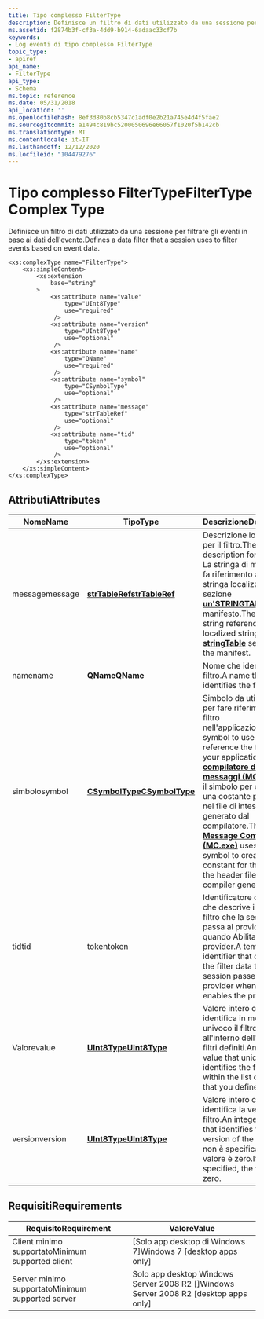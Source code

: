 ```yaml
---
title: Tipo complesso FilterType
description: Definisce un filtro di dati utilizzato da una sessione per filtrare gli eventi in base ai dati dell'evento.
ms.assetid: f2874b3f-cf3a-4dd9-b914-6adaac33cf7b
keywords:
- Log eventi di tipo complesso FilterType
topic_type:
- apiref
api_name:
- FilterType
api_type:
- Schema
ms.topic: reference
ms.date: 05/31/2018
api_location: ''
ms.openlocfilehash: 8ef3d80b8cb5347c1adf0e2b21a745e4d4f5fae2
ms.sourcegitcommit: a1494c819bc5200050696e66057f1020f5b142cb
ms.translationtype: MT
ms.contentlocale: it-IT
ms.lasthandoff: 12/12/2020
ms.locfileid: "104479276"
---
```

# <a name="filtertype-complex-type"></a><span data-ttu-id="5e77f-104">Tipo complesso FilterType</span><span class="sxs-lookup"><span data-stu-id="5e77f-104">FilterType Complex Type</span></span>

<span data-ttu-id="5e77f-105">Definisce un filtro di dati utilizzato da una sessione per filtrare gli eventi in base ai dati dell'evento.</span><span class="sxs-lookup"><span data-stu-id="5e77f-105">Defines a data filter that a session uses to filter events based on event data.</span></span>

``` syntax
<xs:complexType name="FilterType">
    <xs:simpleContent>
        <xs:extension
            base="string"
        >
            <xs:attribute name="value"
                type="UInt8Type"
                use="required"
             />
            <xs:attribute name="version"
                type="UInt8Type"
                use="optional"
             />
            <xs:attribute name="name"
                type="QName"
                use="required"
             />
            <xs:attribute name="symbol"
                type="CSymbolType"
                use="optional"
             />
            <xs:attribute name="message"
                type="strTableRef"
                use="optional"
             />
            <xs:attribute name="tid"
                type="token"
                use="optional"
             />
        </xs:extension>
    </xs:simpleContent>
</xs:complexType>
```

## <a name="attributes"></a><span data-ttu-id="5e77f-106">Attributi</span><span class="sxs-lookup"><span data-stu-id="5e77f-106">Attributes</span></span>



| <span data-ttu-id="5e77f-107">Nome</span><span class="sxs-lookup"><span data-stu-id="5e77f-107">Name</span></span>    | <span data-ttu-id="5e77f-108">Tipo</span><span class="sxs-lookup"><span data-stu-id="5e77f-108">Type</span></span>                                                              | <span data-ttu-id="5e77f-109">Descrizione</span><span class="sxs-lookup"><span data-stu-id="5e77f-109">Description</span></span>                                                                                                                                                                                                                                      |
|---------|-------------------------------------------------------------------|--------------------------------------------------------------------------------------------------------------------------------------------------------------------------------------------------------------------------------------------------|
| <span data-ttu-id="5e77f-110">message</span><span class="sxs-lookup"><span data-stu-id="5e77f-110">message</span></span> | [<span data-ttu-id="5e77f-111">**strTableRef**</span><span class="sxs-lookup"><span data-stu-id="5e77f-111">**strTableRef**</span></span>](eventmanifestschema-strtableref-simpletype.md) | <span data-ttu-id="5e77f-112">Descrizione localizzata per il filtro.</span><span class="sxs-lookup"><span data-stu-id="5e77f-112">The localized description for the filter.</span></span> <span data-ttu-id="5e77f-113">La stringa di messaggio fa riferimento a una stringa localizzata nella sezione [**un'STRINGTABLE**](eventmanifestschema-stringtable-resources-element.md) del manifesto.</span><span class="sxs-lookup"><span data-stu-id="5e77f-113">The message string references a localized string in the [**stringTable**](eventmanifestschema-stringtable-resources-element.md) section of the manifest.</span></span><br/>                                   |
| <span data-ttu-id="5e77f-114">name</span><span class="sxs-lookup"><span data-stu-id="5e77f-114">name</span></span>    | <span data-ttu-id="5e77f-115">**QName**</span><span class="sxs-lookup"><span data-stu-id="5e77f-115">**QName**</span></span>                                                         | <span data-ttu-id="5e77f-116">Nome che identifica il filtro.</span><span class="sxs-lookup"><span data-stu-id="5e77f-116">A name that identifies the filter.</span></span><br/>                                                                                                                                                                                                    |
| <span data-ttu-id="5e77f-117">simbolo</span><span class="sxs-lookup"><span data-stu-id="5e77f-117">symbol</span></span>  | [<span data-ttu-id="5e77f-118">**CSymbolType**</span><span class="sxs-lookup"><span data-stu-id="5e77f-118">**CSymbolType**</span></span>](eventmanifestschema-csymboltype-simpletype.md) | <span data-ttu-id="5e77f-119">Simbolo da utilizzare per fare riferimento al filtro nell'applicazione.</span><span class="sxs-lookup"><span data-stu-id="5e77f-119">The symbol to use to reference the filter in your application.</span></span> <span data-ttu-id="5e77f-120">Il [**compilatore di messaggi (MC.exe)**](message-compiler--mc-exe-.md) usa il simbolo per creare una costante per il filtro nel file di intestazione generato dal compilatore.</span><span class="sxs-lookup"><span data-stu-id="5e77f-120">The [**Message Compiler (MC.exe)**](message-compiler--mc-exe-.md) uses the symbol to create a constant for the filter in the header file that the compiler generates.</span></span><br/> |
| <span data-ttu-id="5e77f-121">tid</span><span class="sxs-lookup"><span data-stu-id="5e77f-121">tid</span></span>     | <span data-ttu-id="5e77f-122">token</span><span class="sxs-lookup"><span data-stu-id="5e77f-122">token</span></span>                                                             | <span data-ttu-id="5e77f-123">Identificatore di modello che descrive i dati del filtro che la sessione passa al provider quando Abilita il provider.</span><span class="sxs-lookup"><span data-stu-id="5e77f-123">A template identifier that describes the filter data that the session passes to the provider when it enables the provider.</span></span><br/>                                                                                                            |
| <span data-ttu-id="5e77f-124">Valore</span><span class="sxs-lookup"><span data-stu-id="5e77f-124">value</span></span>   | [<span data-ttu-id="5e77f-125">**UInt8Type**</span><span class="sxs-lookup"><span data-stu-id="5e77f-125">**UInt8Type**</span></span>](eventmanifestschema-hexint8type-simpletype.md)   | <span data-ttu-id="5e77f-126">Valore intero che identifica in modo univoco il filtro all'interno dell'elenco di filtri definiti.</span><span class="sxs-lookup"><span data-stu-id="5e77f-126">An integer value that uniquely identifies the filter within the list of filters that you define.</span></span><br/>                                                                                                                                      |
| <span data-ttu-id="5e77f-127">version</span><span class="sxs-lookup"><span data-stu-id="5e77f-127">version</span></span> | [<span data-ttu-id="5e77f-128">**UInt8Type**</span><span class="sxs-lookup"><span data-stu-id="5e77f-128">**UInt8Type**</span></span>](eventmanifestschema-hexint8type-simpletype.md)   | <span data-ttu-id="5e77f-129">Valore intero che identifica la versione del filtro.</span><span class="sxs-lookup"><span data-stu-id="5e77f-129">An integer value that identifies this version of the filter.</span></span> <span data-ttu-id="5e77f-130">Se non è specificato, il valore è zero.</span><span class="sxs-lookup"><span data-stu-id="5e77f-130">If not specified, the value is zero.</span></span><br/>                                                                                                                                     |



## <a name="requirements"></a><span data-ttu-id="5e77f-131">Requisiti</span><span class="sxs-lookup"><span data-stu-id="5e77f-131">Requirements</span></span>



| <span data-ttu-id="5e77f-132">Requisito</span><span class="sxs-lookup"><span data-stu-id="5e77f-132">Requirement</span></span> | <span data-ttu-id="5e77f-133">Valore</span><span class="sxs-lookup"><span data-stu-id="5e77f-133">Value</span></span> |
|-------------------------------------|---------------------------------------------------------|
| <span data-ttu-id="5e77f-134">Client minimo supportato</span><span class="sxs-lookup"><span data-stu-id="5e77f-134">Minimum supported client</span></span><br/> | <span data-ttu-id="5e77f-135">\[Solo app desktop di Windows 7\]</span><span class="sxs-lookup"><span data-stu-id="5e77f-135">Windows 7 \[desktop apps only\]</span></span><br/>              |
| <span data-ttu-id="5e77f-136">Server minimo supportato</span><span class="sxs-lookup"><span data-stu-id="5e77f-136">Minimum supported server</span></span><br/> | <span data-ttu-id="5e77f-137">Solo app desktop Windows Server 2008 R2 \[\]</span><span class="sxs-lookup"><span data-stu-id="5e77f-137">Windows Server 2008 R2 \[desktop apps only\]</span></span><br/> |



 

 






